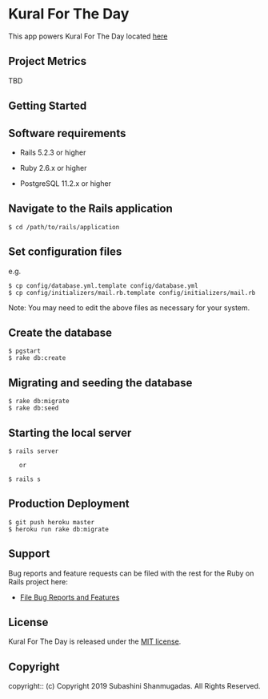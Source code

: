 # Kural For The Day

<Project Description>

This app powers Kural For The Day located [here](https://kural-for-the-day.herokuapp.com)

## Project Metrics

TBD

## Getting Started

## Software requirements

- Rails 5.2.3 or higher

- Ruby 2.6.x or higher

- PostgreSQL 11.2.x or higher

## Navigate to the Rails application

```
$ cd /path/to/rails/application
```

## Set configuration files

e.g.

```
$ cp config/database.yml.template config/database.yml
$ cp config/initializers/mail.rb.template config/initializers/mail.rb
```

Note: You may need to edit the above files as necessary for your system.

## Create the database

```
$ pgstart
$ rake db:create
```

## Migrating and seeding the database

```
$ rake db:migrate
$ rake db:seed
```

## Starting the local server

```
$ rails server

   or

$ rails s
```

## Production Deployment

```
$ git push heroku master
$ heroku run rake db:migrate
```

## Support

Bug reports and feature requests can be filed with the rest for the Ruby on Rails project here:

- [File Bug Reports and Features](https://github.com/conradwt/kural-for-the-day/issues)

## License

Kural For The Day is released under the [MIT license](https://mit-license.org).

## Copyright

copyright:: (c) Copyright 2019 Subashini Shanmugadas. All Rights Reserved.
